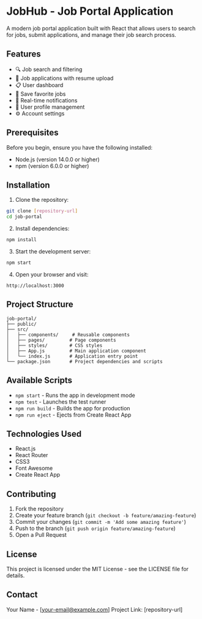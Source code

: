 # JobHub - Job Portal Application

A modern job portal application built with React that allows users to search for jobs, submit applications, and manage their job search process.

## Features

- 🔍 Job search and filtering
- 📝 Job applications with resume upload
- 📋 User dashboard
- 💼 Save favorite jobs
- 🔔 Real-time notifications
- 👤 User profile management
- ⚙️ Account settings

## Prerequisites

Before you begin, ensure you have the following installed:
- Node.js (version 14.0.0 or higher)
- npm (version 6.0.0 or higher)

## Installation

1. Clone the repository:
```bash
git clone [repository-url]
cd job-portal
```

2. Install dependencies:
```bash
npm install
```

3. Start the development server:
```bash
npm start
```

4. Open your browser and visit:
```
http://localhost:3000
```

## Project Structure

```
job-portal/
├── public/
├── src/
│   ├── components/     # Reusable components
│   ├── pages/         # Page components
│   ├── styles/        # CSS styles
│   ├── App.js         # Main application component
│   └── index.js       # Application entry point
└── package.json       # Project dependencies and scripts
```

## Available Scripts

- `npm start` - Runs the app in development mode
- `npm test` - Launches the test runner
- `npm run build` - Builds the app for production
- `npm run eject` - Ejects from Create React App

## Technologies Used

- React.js
- React Router
- CSS3
- Font Awesome
- Create React App

## Contributing

1. Fork the repository
2. Create your feature branch (`git checkout -b feature/amazing-feature`)
3. Commit your changes (`git commit -m 'Add some amazing feature'`)
4. Push to the branch (`git push origin feature/amazing-feature`)
5. Open a Pull Request

## License

This project is licensed under the MIT License - see the LICENSE file for details.

## Contact

Your Name - [your-email@example.com]
Project Link: [repository-url]
